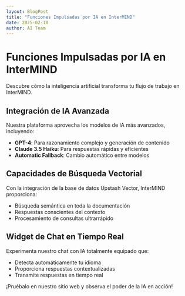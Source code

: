 ```yaml
---
layout: BlogPost
title: "Funciones Impulsadas por IA en InterMIND"
date: 2025-02-10
author: AI Team
---
```


# Funciones Impulsadas por IA en InterMIND

Descubre cómo la inteligencia artificial transforma tu flujo de trabajo en InterMIND.

<!--more-->

## Integración de IA Avanzada

Nuestra plataforma aprovecha los modelos de IA más avanzados, incluyendo:

- **GPT-4**: Para razonamiento complejo y generación de contenido
- **Claude 3.5 Haiku**: Para respuestas rápidas y eficientes
- **Automatic Fallback**: Cambio automático entre modelos

## Capacidades de Búsqueda Vectorial

Con la integración de la base de datos Upstash Vector, InterMIND proporciona:

- Búsqueda semántica en toda la documentación
- Respuestas conscientes del contexto
- Procesamiento de consultas ultrarrápido

## Widget de Chat en Tiempo Real

Experimenta nuestro chat con IA totalmente equipado que:

- Detecta automáticamente tu idioma
- Proporciona respuestas contextualizadas
- Transmite respuestas en tiempo real

¡Pruébalo en nuestro sitio web y observa el poder de la IA en acción!